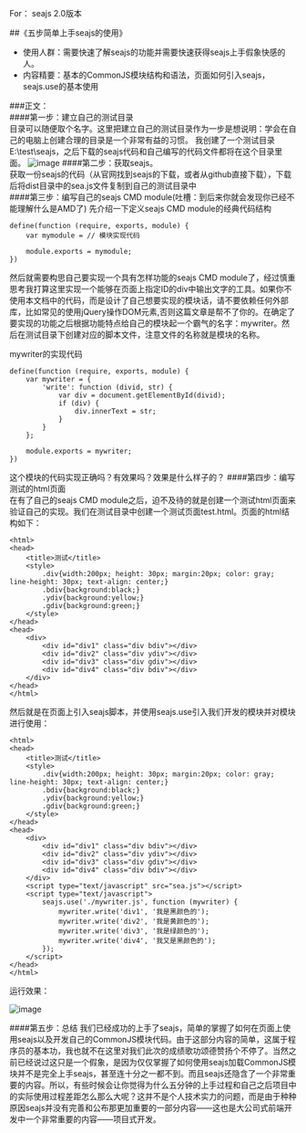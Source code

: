 For： seajs 2.0版本  

##《五步简单上手seajs的使用》

*    使用人群：需要快速了解seajs的功能并需要快速获得seajs上手假象快感的人。  
*    内容精要：基本的CommonJS模块结构和语法，页面如何引入seajs，seajs.use的基本使用  

###正文：  
####第一步：建立自己的测试目录  
目录可以随便取个名字。这里把建立自己的测试目录作为一步是想说明：学会在自己的电脑上创建合理的目录是一个非常有益的习惯。
我创建了一个测试目录E:\test\seajs，之后下载的seajs代码和自己编写的代码文件都将在这个目录里面。
![image](https://raw.github.com/klvoek/osea/master/images/seajs-primary-usage-1.jpg)
####第二步：获取seajs。  
获取一份seajs的代码（从官网找到seajs的下载，或者从github直接下载），下载后将dist目录中的sea.js文件复制到自己的测试目录中  
####第三步：编写自己的seajs CMD module(吐槽：到后来你就会发现你已经不能理解什么是AMD了)
先介绍一下定义seajs CMD module的经典代码结构  

    define(function (require, exports, module) {
		var mymodule = // 模块实现代码
		
		module.exports = mymodule;
	})
然后就需要构思自己要实现一个具有怎样功能的seajs CMD module了，经过慎重思考我打算这里实现一个能够在页面上指定ID的div中输出文字的工具。如果你不使用本文档中的代码，而是设计了自己想要实现的模块话，请不要依赖任何外部库，比如常见的使用jQuery操作DOM元素,否则这篇文章是帮不了你的。在确定了要实现的功能之后根据功能特点给自己的模块起一个霸气的名字：mywriter。然后在测试目录下创建对应的脚本文件，注意文件的名称就是模块的名称。  

mywriter的实现代码  

	define(function (require, exports, module) {
		var mywriter = {
			'write': function (divid, str) {
				var div = document.getElementById(divid);
				if (div) {
					div.innerText = str;
				}
			}
		};
		
		module.exports = mywriter;
	})
这个模块的代码实现正确吗？有效果吗？效果是什么样子的？
####第四步：编写测试的html页面  
在有了自己的seajs CMD module之后，迫不及待的就是创建一个测试html页面来验证自己的实现。我们在测试目录中创建一个测试页面test.html。页面的html结构如下：

	<html>
	<head>
		<title>测试</title>
		<style>
			.div{width:200px; height: 30px; margin:20px; color: gray; line-height: 30px; text-align: center;}
			.bdiv{background:black;}
			.ydiv{background:yellow;}
			.gdiv{background:green;}
		</style>
	</head>
	<head>
		<div>
			<div id="div1" class="div bdiv"></div>
			<div id="div2" class="div ydiv"></div>
			<div id="div3" class="div gdiv"></div>
			<div id="div4" class="div bdiv"></div>
		</div>
	</head>
	</html>
然后就是在页面上引入seajs脚本，并使用seajs.use引入我们开发的模块并对模块进行使用：

	<html>
	<head>
		<title>测试</title>
		<style>
			.div{width:200px; height: 30px; margin:20px; color: gray; line-height: 30px; text-align: center;}
			.bdiv{background:black;}
			.ydiv{background:yellow;}
			.gdiv{background:green;}
		</style>
	</head>
	<head>
		<div>
			<div id="div1" class="div bdiv"></div>
			<div id="div2" class="div ydiv"></div>
			<div id="div3" class="div gdiv"></div>
			<div id="div4" class="div bdiv"></div>
		</div>
		<script type="text/javascript" src="sea.js"></script>
		<script type="text/javascript">
			seajs.use('./mywriter.js', function (mywriter) {
				mywriter.write('div1', '我是黑颜色的');
				mywriter.write('div2', '我是黄颜色的');
				mywriter.write('div3', '我是绿颜色的');
				mywriter.write('div4', '我又是黑颜色的');
			});
		</script>
	</head>
	</html>
运行效果：

![image](https://raw.github.com/klvoek/osea/master/images/seajs-primary-usage-2.jpg)

####第五步：总结
我们已经成功的上手了seajs，简单的掌握了如何在页面上使用seajs以及开发自己的CommonJS模块代码。由于这部分内容的简单，这属于程序员的基本功，我也就不在这里对我们此次的成绩歌功颂德赞扬个不停了。当然之前已经说过这只是一个假象，是因为仅仅掌握了如何使用seajs加载CommonJS模块并不是完全上手seajs，甚至连十分之一都不到。而且seajs还隐含了一个非常重要的内容。所以，有些时候会让你觉得为什么五分钟的上手过程和自己之后项目中的实际使用过程差距怎么那么大呢？这并不是个人技术实力的问题，而是由于种种原因seajs并没有完善和公布那更加重要的一部分内容——这也是大公司式前端开发中一个非常重要的内容——项目式开发。
